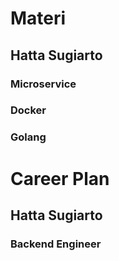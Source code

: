 # Materi
## Hatta Sugiarto
### Microservice
### Docker
### Golang

# Career Plan 
## Hatta Sugiarto
### Backend Engineer